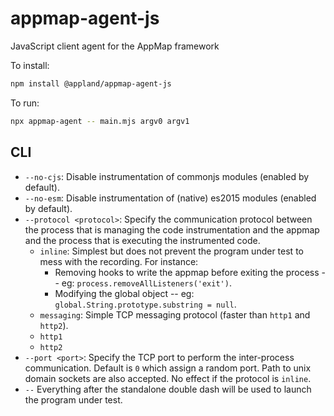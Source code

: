 # appmap-agent-js


JavaScript client agent for the AppMap framework

To install:
```sh
npm install @appland/appmap-agent-js
```

To run:
```sh
npx appmap-agent -- main.mjs argv0 argv1
```

## CLI

* `--no-cjs`: Disable instrumentation of commonjs modules (enabled by default).
* `--no-esm`: Disable instrumentation of (native) es2015 modules (enabled by default).
* `--protocol <protocol>`: Specify the communication protocol between the process that is managing the code instrumentation and the appmap and the process that is executing the instrumented code.
  * `inline`: Simplest but does not prevent the program under test to mess with the recording. For instance:
    * Removing hooks to write the appmap before exiting the process -- eg: `process.removeAllListeners('exit')`.
    * Modifying the global object -- eg: `global.String.prototype.substring = null`.
  * `messaging`: Simple TCP messaging protocol (faster than `http1` and `http2`). 
  * `http1`
  * `http2`
* `--port <port>`: Specify the TCP port to perform the inter-process communication. Default is `0` which assign a random port. Path to unix domain sockets are also accepted. No effect if the protocol is `inline`.
* `--` Everything after the standalone double dash will be used to launch the program under test.
